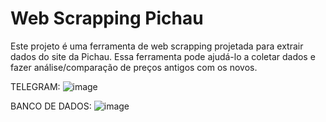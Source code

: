 # Web Scrapping Pichau

Este projeto é uma ferramenta de web scrapping projetada para extrair dados do site da Pichau. Essa ferramenta pode ajudá-lo a coletar dados e fazer análise/comparação de preços antigos com os novos.

TELEGRAM:
![image](https://github.com/ceborba/scraping-pichau/assets/149452049/faa60c2d-ad2e-4d31-b7bf-03bcd5ba07b2)

BANCO DE DADOS:
![image](https://github.com/ceborba/scraping-pichau/assets/149452049/15f6ea61-f491-44b5-affa-2727d1b82dc9)

